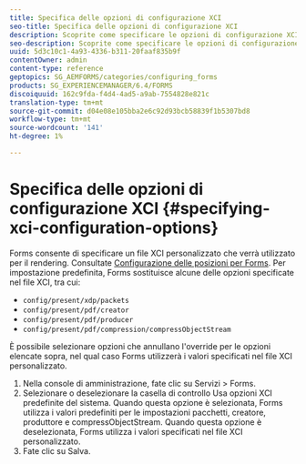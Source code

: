```yaml
---
title: Specifica delle opzioni di configurazione XCI
seo-title: Specifica delle opzioni di configurazione XCI
description: Scoprite come specificare le opzioni di configurazione XCI.
seo-description: Scoprite come specificare le opzioni di configurazione XCI.
uuid: 5d3c10c1-4a93-4336-b311-20faaf835b9f
contentOwner: admin
content-type: reference
geptopics: SG_AEMFORMS/categories/configuring_forms
products: SG_EXPERIENCEMANAGER/6.4/FORMS
discoiquuid: 162c9fda-f4d4-4ad5-a9ab-7554828e821c
translation-type: tm+mt
source-git-commit: d04e08e105bba2e6c92d93bcb58839f1b5307bd8
workflow-type: tm+mt
source-wordcount: '141'
ht-degree: 1%

---
```



# Specifica delle opzioni di configurazione XCI {#specifying-xci-configuration-options}

Forms consente di specificare un file XCI personalizzato che verrà utilizzato per il rendering. Consultate [Configurazione delle posizioni per Forms](/help/forms/using/admin-help/configuring-locations-forms.md#configuring-locations-for-forms). Per impostazione predefinita, Forms sostituisce alcune delle opzioni specificate nel file XCI, tra cui:

* `config/present/xdp/packets`
* `config/present/pdf/creator`
* `config/present/pdf/producer`
* `config/present/pdf/compression/compressObjectStream`

È possibile selezionare opzioni che annullano l&#39;override per le opzioni elencate sopra, nel qual caso Forms utilizzerà i valori specificati nel file XCI personalizzato.

1. Nella console di amministrazione, fate clic su Servizi > Forms.
1. Selezionare o deselezionare la casella di controllo Usa opzioni XCI predefinite del sistema. Quando questa opzione è selezionata, Forms utilizza i valori predefiniti per le impostazioni pacchetti, creatore, produttore e compressObjectStream. Quando questa opzione è deselezionata, Forms utilizza i valori specificati nel file XCI personalizzato.
1. Fate clic su Salva.

